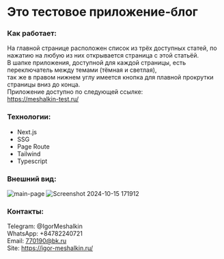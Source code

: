 # Это тестовое приложение-блог<br/>
### Как работает:
На главной странице расположен список из трёх доступных статей, по нажатию на любую из них открывается страница с этой статьёй.<br/>
В шапке приложения, доступной для каждой страницы, есть переключатель между темами (тёмная и светлая),<br/> 
так же в правом нижнем углу имеется кнопка для плавной прокрутки страницы вниз до конца.<br/>
Приложение доступно по следующей ссылке:<br/>
https://meshalkin-test.ru/<br/>
### Технологии:
- Next.js
- SSG
- Page Route
- Tailwind
- Typescript<br/>
### Внешний вид:
![main-page](https://github.com/user-attachments/assets/a1bcfb49-a4a5-47a3-8cc4-57d4556d44d4)
![Screenshot 2024-10-15 171912](https://github.com/user-attachments/assets/1319e094-8a4d-4f45-a4b8-f01151f20bde)

### Контакты:
Telegram: @IgorMeshalkin<br/>
WhatsApp: +84782240721<br/>
Email: 770190@bk.ru<br/>
Site: https://igor-meshalkin.ru/<br/>


  
